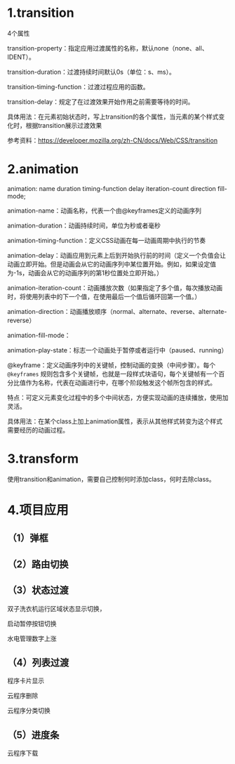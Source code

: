 # 1.transition

4个属性

transition-property：指定应用过渡属性的名称，默认none（none、all、IDENT）。

transition-duration：过渡持续时间默认0s（单位：s、ms）。

transition-timing-function：过渡过程应用的函数。

transition-delay：规定了在过渡效果开始作用之前需要等待的时间。

具体用法：在元素初始状态时，写上transition的各个属性，当元素的某个样式变化时，根据transition展示过渡效果

参考资料：https://developer.mozilla.org/zh-CN/docs/Web/CSS/transition



# 2.animation

animation: name duration timing-function delay iteration-count direction fill-mode;

animation-name：动画名称，代表一个由@keyframes定义的动画序列

animation-duration：动画持续时间，单位为秒或者毫秒

animation-timing-function：定义CSS动画在每一动画周期中执行的节奏

animation-delay：动画应用到元素上后到开始执行前的时间（定义一个负值会让动画立即开始。但是动画会从它的动画序列中某位置开始。例如，如果设定值为-1s，动画会从它的动画序列的第1秒位置处立即开始。）

animation-iteration-count：动画播放次数（如果指定了多个值，每次播放动画时，将使用列表中的下一个值，在使用最后一个值后循环回第一个值。）

animation-direction：动画播放顺序（normal、alternate、reverse、alternate- reverse）

animation-fill-mode：

animation-play-state：标志一个动画处于暂停或者运行中（paused、running）



@keyframe：定义动画序列中的关键帧，控制动画的变换（中间步骤）。每个 `@keyframes` 规则包含多个关键帧，也就是一段样式块语句，每个关键帧有一个百分比值作为名称，代表在动画进行中，在哪个阶段触发这个帧所包含的样式。



特点：可定义元素变化过程中的多个中间状态，方便实现动画的连续播放，使用加灵活。



具体用法：在某个class上加上animation属性，表示从其他样式转变为这个样式需要经历的动画过程。

# 3.transform

使用transition和animation，需要自己控制何时添加class，何时去除class。



# 4.项目应用

## （1）弹框

## （2）路由切换

## （3）状态过渡

双子洗衣机运行区域状态显示切换，

启动暂停按钮切换

水电管理数字上涨



## （4）列表过渡

程序卡片显示

云程序删除

云程序分类切换

## （5）进度条

云程序下载